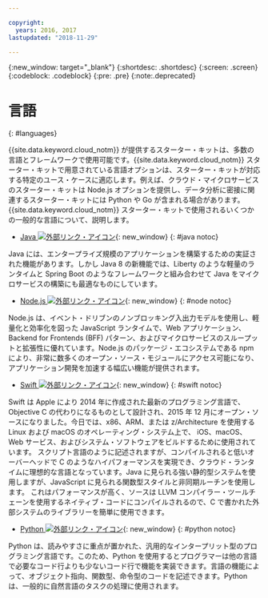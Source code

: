 ```yaml
---

copyright:
  years: 2016, 2017
lastupdated: "2018-11-29"

---
```

{:new_window: target="_blank"}
{:shortdesc: .shortdesc}
{:screen: .screen}
{:codeblock: .codeblock}
{:pre: .pre}
{:note:.deprecated}

# 言語
{: #languages}

{{site.data.keyword.cloud_notm}} が提供するスターター・キットは、多数の言語とフレームワークで使用可能です。{{site.data.keyword.cloud_notm}} スターター・キットで用意されている言語オプションは、スターター・キットが対応する特定のユース・ケースに適応します。例えば、クラウド・マイクロサービスのスターター・キットは Node.js オプションを提供し、データ分析に密接に関連するスターター・キットには Python や Go が含まれる場合があります。 {{site.data.keyword.cloud_notm}} スターター・キットで使用されるいくつかの一般的な言語について、説明します。

* [Java ![外部リンク・アイコン](../icons/launch-glyph.svg "外部リンク・アイコン")](/docs/runtimes/liberty/getting-started.html){: new_window}
{: #java notoc}

Java には、エンタープライズ規模のアプリケーションを構築するための実証された機能があります。しかし Java 8 の新機能では、Liberty のような軽量のランタイムと Spring Boot のようなフレームワークと組み合わせて Java をマイクロサービスの構築にも最適なものにしています。

* [Node.js ![外部リンク・アイコン](../icons/launch-glyph.svg "外部リンク・アイコン")](/docs/runtimes/nodejs/getting-started.html){: new_window}
{: #node notoc}

Node.js は、イベント・ドリブンのノンブロッキング入出力モデルを使用し、軽量化と効率化を図った JavaScript ランタイムで、Web アプリケーション、Backend for Frontends (BFF) パターン、およびマイクロサービスのスループットと拡張性に優れています。Node.js のパッケージ・エコシステムである npm により、非常に数多くのオープン・ソース・モジュールにアクセス可能になり、アプリケーション開発を加速する幅広い機能が提供されます。


* [Swift ![外部リンク・アイコン](../icons/launch-glyph.svg "外部リンク・アイコン")](/docs/runtimes/swift/getting-started.html){: new_window}
{: #swift notoc}

Swift は Apple により 2014 年に作成された最新のプログラミング言語で、Objective C の代わりになるものとして設計され、2015 年 12 月にオープン・ソースになりました。今日では、x86、ARM、または z/Architecture を使用する Linux および macOS のオペレーティング・システム上で、 iOS、macOS、Web サービス、およびシステム・ソフトウェアをビルドするために使用されています。 スクリプト言語のように記述されますが、コンパイルされると低いオーバーヘッドで C のようなハイパフォーマンスを実現でき、クラウド・ランタイムに理想的な言語となっています。Java に見られる強い静的型システムを使用しますが、JavaScript に見られる関数型スタイルと非同期ルーチンを使用します。 これはパフォーマンスが高く、ソースは LLVM コンパイラー・ツールチェーンを使用するネイティブ・コードにコンパイルされるので、C で書かれた外部システムのライブラリーを簡単に使用できます。

* [Python ![外部リンク・アイコン](../icons/launch-glyph.svg "外部リンク・アイコン")](/docs/runtimes/python/getting-started.html){: new_window}
{: #python notoc}

Python は、読みやすさに重点が置かれた、汎用的なインタープリット型のプログラミング言語です。このため、Python を使用するとプログラマーは他の言語で必要なコード行よりも少ないコード行で機能を実装できます。言語の機能によって、オブジェクト指向、関数型、命令型のコードを記述できます。Python は、一般的に自然言語のタスクの処理に使用されます。
